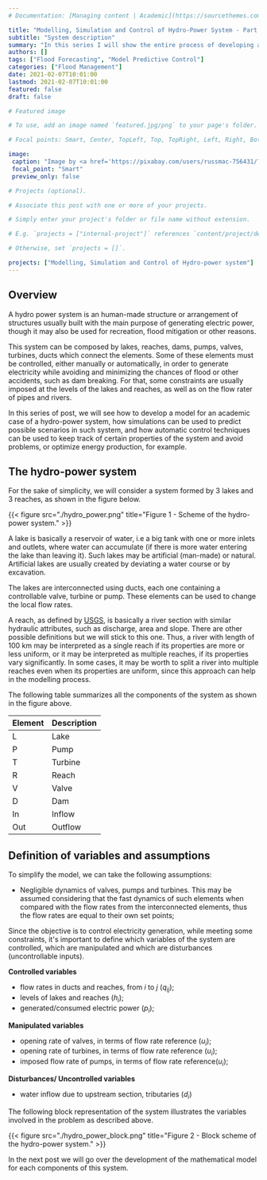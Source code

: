 ```yaml
---
# Documentation: [Managing content | Academic](https://sourcethemes.com/academic/docs/managing-content/)

title: "Modelling, Simulation and Control of Hydro-Power System - Part 1"
subtitle: "System description"
summary: "In this series I will show the entire process of developing a model, performing simulations and the use of different control techniques for decision support in flood management systems."
authors: []
tags: ["Flood Forecasting", "Model Predictive Control"]
categories: ["Flood Management"]
date: 2021-02-07T10:01:00
lastmod: 2021-02-07T10:01:00
featured: false
draft: false

# Featured image

# To use, add an image named `featured.jpg/png` to your page's folder.

# Focal points: Smart, Center, TopLeft, Top, TopRight, Left, Right, BottomLeft, Bottom, BottomRight.

image:
 caption: "Image by <a href='https://pixabay.com/users/russmac-756431/?utm_source=link-attribution&amp;utm_medium=referral&amp;utm_campaign=image&amp;utm_content=929406'>Russ McElroy</a> from <a href='https://pixabay.com/?utm_source=link-attribution&amp;utm_medium=referral&amp;utm_campaign=image&amp;utm_content=929406'>Pixabay</a>"
 focal_point: "Smart"
 preview_only: false

# Projects (optional).

# Associate this post with one or more of your projects.

# Simply enter your project's folder or file name without extension.

# E.g. `projects = ["internal-project"]` references `content/project/deep-learning/index.md`.

# Otherwise, set `projects = []`.

projects: ["Modelling, Simulation and Control of Hydro-power system"]
---
```


## Overview

A hydro power system is an human-made structure or arrangement of structures usually built with the main purpose of generating electric power, though it may also be used for recreation, flood mitigation or other reasons.

This system can be composed by lakes, reaches, dams, pumps, valves, turbines, ducts which connect the elements. Some of these elements must be controlled, either manually or automatically, in order to generate electricity while avoiding and minimizing the chances of flood or other accidents, such as dam breaking. For that, some constraints are usually imposed at the levels of the lakes and reaches, as well as on the flow rater of pipes and rivers.

In this series of post, we will see how to develop a model for an academic case of a hydro-power system, how simulations can be used to predict possible scenarios in such system, and how automatic control techniques can be used to keep track of certain properties of the system and avoid problems, or optimize energy production, for example.

## The hydro-power system

For the sake of simplicity, we will consider a system formed by 3 lakes and 3 reaches, as shown in the figure below.

{{< figure src="./hydro_power.png" title="Figure 1 - Scheme of the hydro-power system." >}}

A lake is basically a reservoir of water, i.e a big tank with one or more inlets and outlets, where water can accumulate (if there is more water entering the lake than leaving it). Such lakes may be artificial (man-made) or natural. Artificial lakes are usually created by deviating a water course or by excavation.

The lakes are interconnected using ducts, each one containing a controllable valve, turbine or pump. These elements can be used to change the local flow rates.

A reach, as defined by [USGS](https://www.usgs.gov/faqs/what-a-reach?qt-news_science_products=0#qt-news_science_products), is basically a river section with similar hydraulic attributes, such as discharge, area and slope. There are other possible definitions but we will stick to this one. Thus, a river with length of 100 km may be interpreted as a single reach if its properties are more or less uniform, or it may be interpreted as multiple reaches, if its properties vary significantly. In some cases, it may be worth to split a river into multiple reaches even when its properties are uniform, since this approach can help in the modelling process.

The following table summarizes all the components of the system as shown in the figure above.

|Element|Description|
|---|---|
|L|Lake|
|P|Pump|
|T|Turbine|
|R|Reach|
|V|Valve|
|D|Dam|
|In|Inflow|
|Out|Outflow|



## Definition of variables and assumptions

To simplify the model, we can take the following assumptions:

+ Negligible dynamics of valves, pumps and turbines. This may be assumed considering that the fast dynamics of such elements when compared with the flow rates from the interconnected elements, thus the flow rates are equal to their own set points;

Since the objective is to control electricity generation, while meeting some constraints, it's important to define which variables of the system are controlled, which are manipulated and which are disturbances (uncontrollable inputs).

**Controlled variables**

+ flow rates in ducts and reaches, from $i$ to $j$ ($q_{ij}$);
+ levels of lakes and reaches ($h_i$);
+ generated/consumed electric power ($p_i$);

**Manipulated variables**

+ opening rate of valves, in terms of flow rate reference ($u_i$);
+ opening rate of turbines, in terms of flow rate reference ($u_i$);
+ imposed flow rate of pumps, in terms of flow rate reference($u_i$);

**Disturbances/ Uncontrolled variables**

+ water inflow due to upstream section, tributaries ($d_i$)

The following block representation of the system illustrates the variables involved in the problem as described above.

{{< figure src="./hydro_power_block.png" title="Figure 2 - Block scheme of the hydro-power system." >}}

In the next post we will go over the development of the mathematical model for each components of this system.
